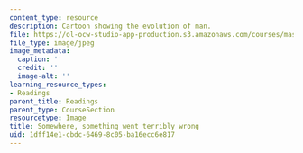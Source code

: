 ```yaml
---
content_type: resource
description: Cartoon showing the evolution of man.
file: https://ol-ocw-studio-app-production.s3.amazonaws.com/courses/mas-714j-technologies-for-creative-learning-fall-2009/1dff14e1cbdc64698c05ba16ecc6e817_Image1.jpg
file_type: image/jpeg
image_metadata:
  caption: ''
  credit: ''
  image-alt: ''
learning_resource_types:
- Readings
parent_title: Readings
parent_type: CourseSection
resourcetype: Image
title: Somewhere, something went terribly wrong
uid: 1dff14e1-cbdc-6469-8c05-ba16ecc6e817
---
```

